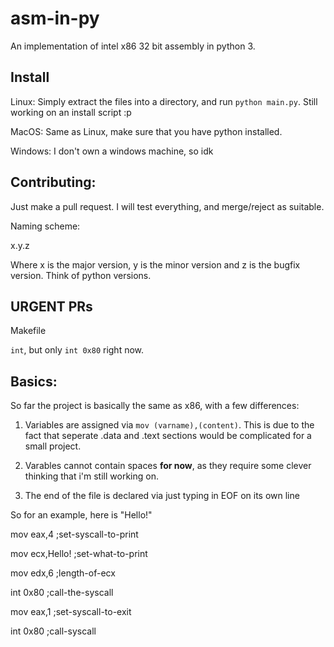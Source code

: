 # asm-in-py
An implementation of intel x86 32 bit  assembly in python 3.

## Install
Linux:
Simply extract the files into a directory, and run ```python main.py```. Still working on an install script :p

MacOS:
Same as Linux, make sure that you have python installed.

Windows:
I don't own a windows machine, so idk

## Contributing: 
Just make a pull request. I will test everything, and merge/reject as suitable.

Naming scheme:

x.y.z

Where x is the major version, y is the minor version and z is the bugfix version. Think of python versions.

## URGENT PRs

Makefile

`int`, but only `int 0x80` right now.

## Basics:
So far the project is basically the same as x86, with a few differences:

1. Variables are assigned via `mov (varname),(content)`. This is due to the fact that seperate .data and .text sections would  be complicated for a small project. 

2. Varables cannot contain spaces __for now__, as they require some clever thinking that i'm  still working on.

3. The end of the file is declared via just typing in EOF on its own line

So for an example, here is "Hello!"

mov eax,4 ;set-syscall-to-print

mov ecx,Hello! ;set-what-to-print

mov edx,6 ;length-of-ecx

int 0x80 ;call-the-syscall

mov eax,1 ;set-syscall-to-exit

int 0x80 ;call-syscall
